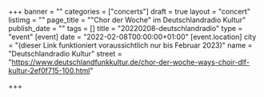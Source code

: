 +++
banner = ""
categories = ["concerts"]
draft = true
layout = "concert"
listimg = ""
page_title = "\"Chor der Woche\" im Deutschlandradio Kultur"
publish_date = ""
tags = []
title = "20220208-deutschlandradio"
type = "event"
[event]
date = "2022-02-08T00:00:00+01:00"
[event.location]
city = "(dieser Link funktioniert voraussichtlich nur bis Februar 2023)"
name = "Deutschlandradio Kultur"
street = "https://www.deutschlandfunkkultur.de/chor-der-woche-ways-choir-dlf-kultur-2ef0f715-100.html"

+++
